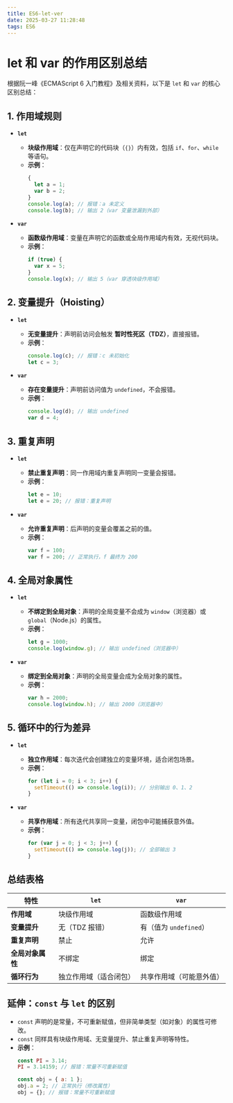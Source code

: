 ```yaml
---
title: ES6-let-ver
date: 2025-03-27 11:28:48
tags: ES6
---
```

# let 和 var 的作用区别总结

根据阮一峰《ECMAScript 6 入门教程》及相关资料，以下是 `let` 和 `var` 的核心区别总结：

## 1. 作用域规则
- **`let`**  
  - **块级作用域**：仅在声明它的代码块（`{}`）内有效，包括 `if`、`for`、`while` 等语句。  
  - **示例**：
    ```javascript
    {
      let a = 1;
      var b = 2;
    }
    console.log(a); // 报错：a 未定义
    console.log(b); // 输出 2（var 变量泄漏到外部）
    ```

- **`var`**  
  - **函数级作用域**：变量在声明它的函数或全局作用域内有效，无视代码块。  
  - **示例**：
    ```javascript
    if (true) {
      var x = 5;
    }
    console.log(x); // 输出 5（var 穿透块级作用域）
    ```

## 2. 变量提升（Hoisting）
- **`let`**  
  - **无变量提升**：声明前访问会触发 **暂时性死区（TDZ）**，直接报错。  
  - **示例**：
    ```javascript
    console.log(c); // 报错：c 未初始化
    let c = 3;
    ```

- **`var`**  
  - **存在变量提升**：声明前访问值为 `undefined`，不会报错。  
  - **示例**：
    ```javascript
    console.log(d); // 输出 undefined
    var d = 4;
    ```

## 3. 重复声明
- **`let`**  
  - **禁止重复声明**：同一作用域内重复声明同一变量会报错。  
  - **示例**：
    ```javascript
    let e = 10;
    let e = 20; // 报错：重复声明
    ```

- **`var`**  
  - **允许重复声明**：后声明的变量会覆盖之前的值。  
  - **示例**：
    ```javascript
    var f = 100;
    var f = 200; // 正常执行，f 最终为 200
    ```

## 4. 全局对象属性
- **`let`**  
  - **不绑定到全局对象**：声明的全局变量不会成为 `window`（浏览器）或 `global`（Node.js）的属性。  
  - **示例**：
    ```javascript
    let g = 1000;
    console.log(window.g); // 输出 undefined（浏览器中）
    ```

- **`var`**  
  - **绑定到全局对象**：声明的全局变量会成为全局对象的属性。  
  - **示例**：
    ```javascript
    var h = 2000;
    console.log(window.h); // 输出 2000（浏览器中）
    ```

## 5. 循环中的行为差异
- **`let`**  
  - **独立作用域**：每次迭代会创建独立的变量环境，适合闭包场景。  
  - **示例**：
    ```javascript
    for (let i = 0; i < 3; i++) {
      setTimeout(() => console.log(i)); // 分别输出 0、1、2
    }
    ```

- **`var`**  
  - **共享作用域**：所有迭代共享同一变量，闭包中可能捕获意外值。  
  - **示例**：
    ```javascript
    for (var j = 0; j < 3; j++) {
      setTimeout(() => console.log(j)); // 全部输出 3
    }
    ```

## 总结表格
| 特性                | `let`                     | `var`                     |
|---------------------|---------------------------|---------------------------|
| **作用域**          | 块级作用域                | 函数级作用域              |
| **变量提升**        | 无（TDZ 报错）            | 有（值为 `undefined`）    |
| **重复声明**        | 禁止                      | 允许                      |
| **全局对象属性**    | 不绑定                    | 绑定                      |
| **循环行为**        | 独立作用域（适合闭包）    | 共享作用域（可能意外值）  |

## 延伸：`const` 与 `let` 的区别
- `const` 声明的是常量，不可重新赋值，但非简单类型（如对象）的属性可修改。  
- `const` 同样具有块级作用域、无变量提升、禁止重复声明等特性。  
- **示例**：
  ```javascript
  const PI = 3.14;
  PI = 3.14159; // 报错：常量不可重新赋值

  const obj = { a: 1 };
  obj.a = 2; // 正常执行（修改属性）
  obj = {}; // 报错：常量不可重新赋值
